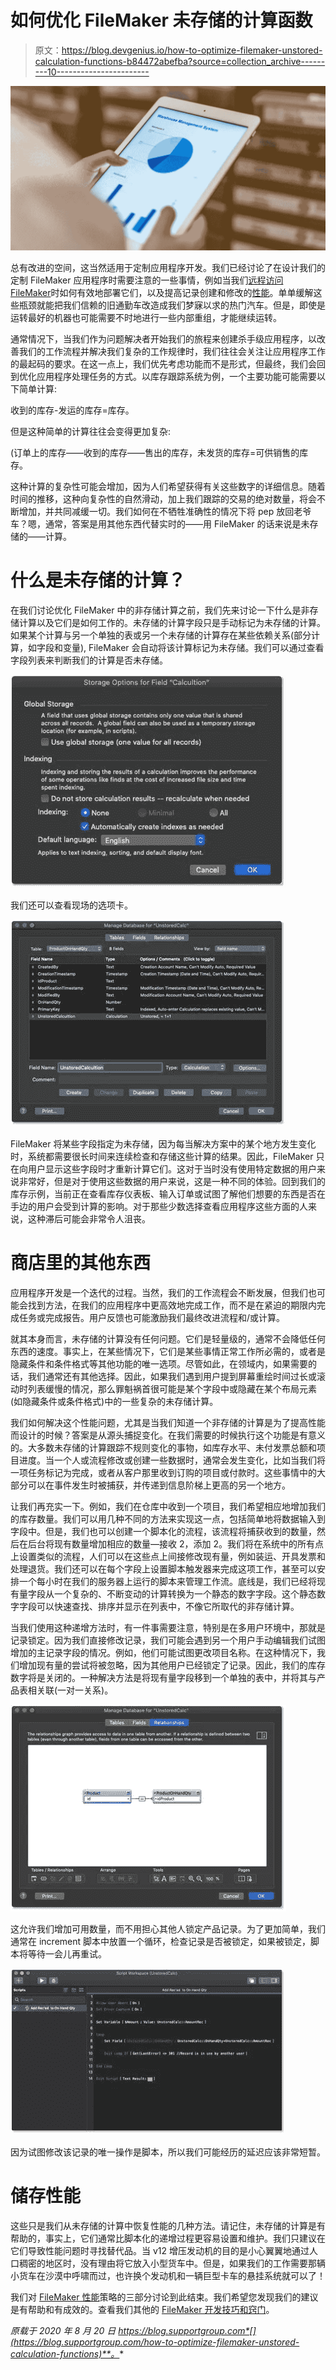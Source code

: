 # 如何优化 FileMaker 未存储的计算函数

> 原文：<https://blog.devgenius.io/how-to-optimize-filemaker-unstored-calculation-functions-b84472abefba?source=collection_archive---------10----------------------->

![](img/0e0da5b72e714440f8cc18669e6582cf.png)

总有改进的空间，这当然适用于定制应用程序开发。我们已经讨论了在设计我们的定制 FileMaker 应用程序时需要注意的一些事情，例如当我们[远程访问 FileMaker](https://blog.supportgroup.com/accelerate-how-we-access-filemaker-remotely?utm_source=BlogPost-2020-08-20&utm_medium=Medium&utm_campaign=traffic)时如何有效地部署它们，以及提高记录创建和修改的[性能](https://blog.supportgroup.com/optimize-filemaker-server-performance?utm_source=BlogPost-2020-08-20&utm_medium=Medium&utm_campaign=traffic)。单单缓解这些瓶颈就能把我们信赖的旧通勤车改造成我们梦寐以求的热门汽车。但是，即使是运转最好的机器也可能需要不时地进行一些内部重组，才能继续运转。

通常情况下，当我们作为问题解决者开始我们的旅程来创建杀手级应用程序，以改善我们的工作流程并解决我们复杂的工作规律时，我们往往会关注让应用程序工作的最起码的要求。在这一点上，我们优先考虑功能而不是形式，但最终，我们会回到优化应用程序处理任务的方式。以库存跟踪系统为例，一个主要功能可能需要以下简单计算:

收到的库存-发运的库存=库存。

但是这种简单的计算往往会变得更加复杂:

(订单上的库存——收到的库存——售出的库存，未发货的库存=可供销售的库存。

这种计算的复杂性可能会增加，因为人们希望获得有关这些数字的详细信息。随着时间的推移，这种向复杂性的自然滑动，加上我们跟踪的交易的绝对数量，将会不断增加，并共同减缓一切。我们如何在不牺牲准确性的情况下将 pep 放回老爷车？嗯，通常，答案是用其他东西代替实时的——用 FileMaker 的话来说是未存储的——计算。

# 什么是未存储的计算？

在我们讨论优化 FileMaker 中的非存储计算之前，我们先来讨论一下什么是非存储计算以及它们是如何工作的。未存储的计算字段只是手动标记为未存储的计算。如果某个计算与另一个单独的表或另一个未存储的计算存在某些依赖关系(部分计算，如字段和变量), FileMaker 会自动将该计算标记为未存储。我们可以通过查看字段列表来判断我们的计算是否未存储。

![](img/66d7217135d0f7d4c425f3c3a6e453e6.png)

我们还可以查看现场的选项卡。

![](img/62fb6077b7ff4b494ca4043ebb43d2ae.png)

FileMaker 将某些字段指定为未存储，因为每当解决方案中的某个地方发生变化时，系统都需要很长时间来连续检查和存储这些计算的结果。因此，FileMaker 只在向用户显示这些字段时才重新计算它们。这对于当时没有使用特定数据的用户来说非常好，但是对于使用这些数据的用户来说，这是一种不同的体验。回到我们的库存示例，当前正在查看库存仪表板、输入订单或试图了解他们想要的东西是否在手边的用户会受到计算的影响。对于那些少数选择查看应用程序这些方面的人来说，这种滞后可能会非常令人沮丧。

# 商店里的其他东西

应用程序开发是一个迭代的过程。当然，我们的工作流程会不断发展，但我们也可能会找到方法，在我们的应用程序中更高效地完成工作，而不是在紧迫的期限内完成任务或完成报告。用户反馈也可能激励我们最终改进流程和/或计算。

就其本身而言，未存储的计算没有任何问题。它们是轻量级的，通常不会降低任何东西的速度。事实上，在某些情况下，它们是某些事情正常工作所必需的，或者是隐藏条件和条件格式等其他功能的唯一选项。尽管如此，在领域内，如果需要的话，我们通常还有其他选择。因此，如果我们遇到用户提到屏幕重绘时间过长或滚动时列表缓慢的情况，那么罪魁祸首很可能是某个字段中或隐藏在某个布局元素(如隐藏条件或条件格式)中的一些复杂的未存储计算。

我们如何解决这个性能问题，尤其是当我们知道一个非存储的计算是为了提高性能而设计的时候？答案是从源头捕捉变化。在我们需要的时候执行这个功能是有意义的。大多数未存储的计算跟踪不规则变化的事物，如库存水平、未付发票总额和项目进度。当一个人或流程修改或创建一些数据时，通常会发生变化，比如当我们将一项任务标记为完成，或者从客户那里收到订购的项目或付款时。这些事情中的大部分可以在事件发生时被捕获，并传递到信息阶梯上更高的另一个地方。

让我们再充实一下。例如，我们在仓库中收到一个项目，我们希望相应地增加我们的库存数量。我们可以用几种不同的方法来实现这一点，包括简单地将数据输入到字段中。但是，我们也可以创建一个脚本化的流程，该流程将捕获收到的数量，然后在后台将现有数量增加相应的数量—接收 2，添加 2。我们将在系统中的所有点上设置类似的流程，人们可以在这些点上间接修改现有量，例如装运、开具发票和处理退货。我们还可以在每个字段上设置脚本触发器来完成这项工作，甚至可以安排一个每小时在我们的服务器上运行的脚本来管理工作流。底线是，我们已经将现有量字段从一个复杂的、不断变动的计算转换为一个静态的数字字段。这个静态数字字段可以快速查找、排序并显示在列表中，不像它所取代的非存储计算。

当我们使用这种递增方法时，有一件事需要注意，特别是在多用户环境中，那就是记录锁定。因为我们直接修改记录，我们可能会遇到另一个用户手动编辑我们试图增加的主记录字段的情况。例如，他们可能试图更改项目名称。在这种情况下，我们增加现有量的尝试将被忽略，因为其他用户已经锁定了记录。因此，我们的库存数字将是关闭的。一种解决方法是将现有量字段移到一个单独的表中，并将其与产品表相关联(一对一关系)。

![](img/ee41b29af327716d1259711c958e661e.png)

这允许我们增加可用数量，而不用担心其他人锁定产品记录。为了更加简单，我们通常在 increment 脚本中放置一个循环，检查记录是否被锁定，如果被锁定，脚本将等待一会儿再重试。

![](img/7adde5ab0c20765064ebbe9528967c9a.png)

因为试图修改该记录的唯一操作是脚本，所以我们可能经历的延迟应该非常短暂。

# 储存性能

这些只是我们从未存储的计算中恢复性能的几种方法。请记住，未存储的计算是有帮助的，事实上，它们通常比脚本化的递增过程更容易设置和维护。我们只建议在它们导致性能问题时寻找替代品。当 v12 增压发动机的目的是小心翼翼地通过人口稠密的地区时，没有理由将它放入小型货车中。但是，如果我们的工作需要那辆小货车在沙漠中呼啸而过，也许换个发动机和一辆巨型卡车的悬挂系统就可以了！

我们对 [FileMaker 性能](https://blog.supportgroup.com/tag/filemaker-performance?utm_source=BlogPost-2020-08-20&utm_medium=Medium&utm_campaign=traffic)策略的三部分讨论到此结束。我们希望您发现我们的建议是有帮助和有成效的。查看我们其他的 [FileMaker 开发技巧和窍门](https://blog.supportgroup.com/developer-resources?utm_source=BlogPost-2020-08-20&utm_medium=Medium&utm_campaign=traffic)。

*原载于 2020 年 8 月 20 日 https://blog.supportgroup.com*[](https://blog.supportgroup.com/how-to-optimize-filemaker-unstored-calculation-functions)**。**